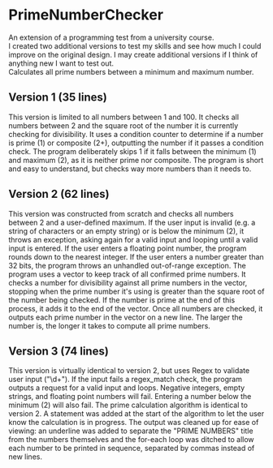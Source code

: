 # PrimeNumberChecker
An extension of a programming test from a university course.<br>
I created two additional versions to test my skills and see how much I could improve on the original design. I may create additional versions if I think of anything new I want to test out.<br>
Calculates all prime numbers between a minimum and maximum number.

## Version 1 (35 lines)
This version is limited to all numbers between 1 and 100. It checks all numbers between 2 and the square root of the number it is currently checking for divisibility. It uses a condition counter to determine if a number is prime (1) or composite (2+), outputting the number if it passes a condition check. The program deliberately skips 1 if it falls between the minimum (1) and maximum (2), as it is neither prime nor composite. The program is short and easy to understand, but checks way more numbers than it needs to.

## Version 2 (62 lines)
This version was constructed from scratch and checks all numbers between 2 and a user-defined maximum. If the user input is invalid (e.g. a string of characters or an empty string) or is below the minimum (2), it throws an exception, asking again for a valid input and looping until a valid input is entered. If the user enters a floating point number, the program rounds down to the nearest integer. If the user enters a number greater than 32 bits, the program throws an unhandled out-of-range exception. The program uses a vector to keep track of all confirmed prime numbers. It checks a number for divisibility against all prime numbers in the vector, stopping when the prime number it's using is greater than the square root of the number being checked. If the number is prime at the end of this process, it adds it to the end of the vector. Once all numbers are checked, it outputs each prime number in the vector on a new line. The larger the number is, the longer it takes to compute all prime numbers.

## Version 3 (74 lines)
This version is virtually identical to version 2, but uses Regex to validate user input ("\d+"). If the input fails a regex_match check, the program outputs a request for a valid input and loops. Negative integers, empty strings, and floating point numbers will fail. Entering a number below the minimum (2) will also fail. The prime calculation algorithm is identical to version 2. A statement was added at the start of the algorithm to let the user know the calculation is in progress. The output was cleaned up for ease of viewing: an underline was added to separate the "PRIME NUMBERS" title from the numbers themselves and the for-each loop was ditched to allow each number to be printed in sequence, separated by commas instead of new lines.
